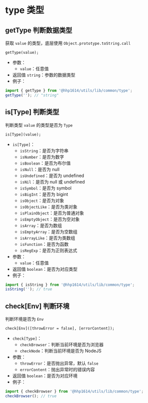 # type 类型

## getType 判断数据类型

获取 `value` 的类型，底层使用 `Object.prototype.toString.call`

```text
getType(value);
```

- 参数：
    - `value`：任意值
- 返回值 `string`：参数的数据类型
- 例子：
```js
import { getType } from '@hhp1614/utils/lib/common/type';
getType(''); // "string"
```

## is[Type] 判断类型

判断类型 `value` 的类型是否为 `Type`

```text
is[Type](value);
```

- `is[Type]`：
    - `isString`：是否为字符串
    - `isNumber`：是否为数字
    - `isBoolean`：是否为布尔值
    - `isNull`：是否为 null
    - `isUndefined`：是否为 undefined
    - `isNil`：是否为 null 或 undefined
    - `isSymbol`：是否为 symbol
    - `isBigInt`：是否为 bigint
    - `isObject`：是否为对象
    - `isObjectLike`：是否为类对象
    - `isPlainObject`：是否为普通对象
    - `isEmptyObject`：是否为空对象
    - `isArray`：是否为数组
    - `isEmptyArray`：是否为空数组
    - `isArrayLike`：是否为类数组
    - `isFunction`：是否为函数
    - `isRegExp`：是否为正则表达式
- 参数：
    - `value`：任意值
- 返回值 `boolean`：是否为对应类型
- 例子：
```js
import { isString } from '@hhp1614/utils/lib/common/type';
isString(''); // true
```

## check[Env] 判断环境

判断环境是否为 `Env`

```text
check[Env]([throwError = false], [errorContent]);
```

- `check[Type]`：
    - `checkBrowser`：判断当前环境是否为浏览器
    - `checkNode`：判断当前环境是否为 NodeJS
- 参数：
    - `throwError`：是否抛出异常，默认 `false`
    - `errorContent`：抛出异常时的错误内容
- 返回值 `boolean`：是否为对应环境
- 例子：
```js
import { checkBrowser } from '@hhp1614/utils/lib/common/type';
checkBrowser(); // true
```
